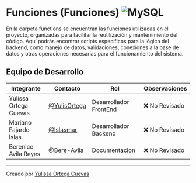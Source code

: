 # Funciones (Funciones) ![MySQL](https://img.icons8.com/color/48/000000/mysql-logo.png)
En la carpeta functions se encuentran las funciones utilizadas en el proyecto, organizadas para facilitar la reutilización y mantenimiento del código. Aquí podrás encontrar scripts específicos para la lógica del backend, como manejo de datos, validaciones, conexiones a la base de datos y otras operaciones necesarias para el funcionamiento del sistema.


## Equipo de Desarrollo
|Integrante|Contacto|Rol|Observaciones|
|------------|--------|---|---|
|Yulissa Ortega Cuevas|[@YulisOrtega](https://github.com/YulisOrtega)|Desarrollador FrontEnd|❌ No Revisado|
|Mariano Fajardo Islas|[@Islasmar](https://github.com/Islasmar)|Desarrollador Backend|❌ No Revisado|
|Berenice Avila Reyes|[@Bere-Avila](https://github.com/Bere-Avila)|Documentacion|❌ No Revisado|

---
Creado por [Yulissa Ortega Cuevas](https://github.com/YulisOrtega)